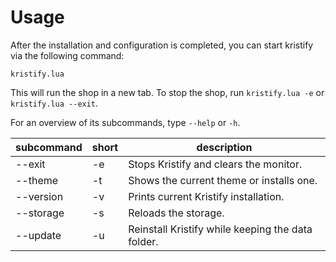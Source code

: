 # Usage

After the installation and configuration is completed, you can start kristify via the following command:  

`kristify.lua`

This will run the shop in a new tab.
To stop the shop, run `kristify.lua -e` or `kristify.lua --exit`.

For an overview of its subcommands, type `--help` or `-h`.

| subcommand | short | description                                       |
|------------|-------|---------------------------------------------------|
| --exit     | -e    | Stops Kristify and clears the monitor.            |
| --theme    | -t    | Shows the current theme or installs one.          |
| --version  | -v    | Prints current Kristify installation.             |
| --storage  | -s    | Reloads the storage.                              |
| --update   | -u    | Reinstall Kristify while keeping the data folder. |